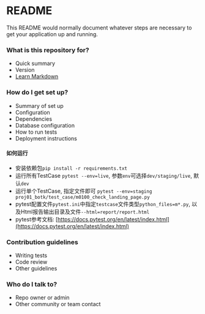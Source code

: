 # README #

This README would normally document whatever steps are necessary to get your application up and running.

### What is this repository for? ###

* Quick summary
* Version
* [Learn Markdown](https://bitbucket.org/tutorials/markdowndemo)

### How do I get set up? ###

* Summary of set up
* Configuration
* Dependencies
* Database configuration
* How to run tests
* Deployment instructions

#### 如何运行
* 安装依赖包`pip install -r requirements.txt`
* 运行所有TestCase `pytest --env=live`, 参数`env`可选择`dev/staging/live`, 默认`dev`
* 运行单个TestCase, 指定文件即可 `pytest --env=staging proj01_botk/test_case/m0100_check_landing_page.py`
* pytest配置文件`pytest.ini`中指定`testcase`文件类型`python_files=m*.py`, 以及Html报告输出目录及文件`--html=report/report.html` 
* pytest参考文档: [https://docs.pytest.org/en/latest/index.html](https://docs.pytest.org/en/latest/index.html)

### Contribution guidelines ###

* Writing tests
* Code review
* Other guidelines

### Who do I talk to? ###

* Repo owner or admin
* Other community or team contact